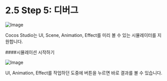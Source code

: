 # 2.5 Step 5: 디버그


![Image](res/image134.gif)

Cocos Studio는 UI, Scene, Animation, Effect를 미리 볼 수 있는 시뮬레이터를 지원합니다.

####시뮬레이션 시작하기

![Image](res/image058.jpg)

UI, Animation, Effect를 작업하던 도중에 버튼을 누르면 바로 결과를 볼 수 있습니다.
